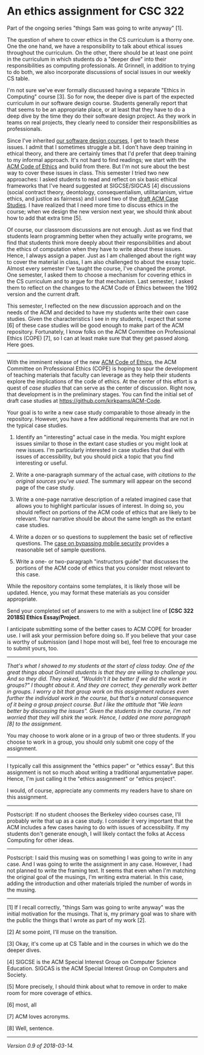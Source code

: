 An ethics assignment for CSC 322
================================

Part of the ongoing series "things Sam was going to write anyway" [1].

The question of where to cover ethics in the CS curriculum is a thorny
one.  One the one hand, we have a responsibility to talk about ethical
issues throughout the curriculum.  On the other, there should be at least
one point in the curriculum in which students do a "deeper dive" into
their responsibilities as computing professionals.  At Grinnell, in 
addition to trying to do both, we also incorporate discussions of social
issues in our weekly CS table.

I'm not sure we've ever formally discussed having a separate "Ethics in
Computing" course [3].  So for now, the deeper dive is part of the expected
curriculum in our software design course.  Students generally report that
that seems to be an appropriate place, or at least that they have to
do a deep dive by the time they do their software design project.  As
they work in teams on real projects, they clearly need to consider their
responsibilities as professionals.

Since I've inherited [our software design courses](csc321-and-csc322),
I get to teach these issues.  I admit that I sometimes struggle a bit.
I don't have deep training in ethical theory, and there are certainly
times that I'd prefer that deep training to my informal approach.
It's not hard to find readings; we start with the [ACM Code of
Ethics](https://ethics.acm.org) and build from there.  But I'm not sure
about the best way to cover these issues in class.  This semester I
tried two new approaches: I asked students to read and reflect on six
basic ethical frameworks that I've heard suggested at SIGCSE/SIGCAS [4] 
discussions (social contract theory, deontology, consequentialism,
utilitarianism, virtue ethics, and justice as fairness) and I used
two of the [draft ACM Case Studies](https://github.com/kirkpams/ACM-Code).
I have realized that I need more time to discuss ethics in the course;
when we design the new version next year, we should think about how to
add that extra time [5].

Of course, our classroom discussions are not enough.  Just as we find
that students learn programming better when they actually write programs,
we find that students think more deeply about their responsibilities
and about the ethics of computation when they have to write about
these issues.  Hence, I always assign a paper.  Just as I am challenged
about the right way to cover the material in class, I am also challenged
to about the essay topic.  Almost every semester I've taught the course, I've
changed the prompt.  One semester, I asked them to choose a mechanism
for covering ethics in the CS curriculum and to argue for that mechanism.
Last semester, I asked them to reflect on the changes to the ACM Code of
Ethics between the 1992 version and the current draft.

This semester, I reflected on the new discussion approach and on the needs
of the ACM and decided to have my students write their own case studies.
Given the characteristics I see in my students, I expect that some [6] of
these case studies will be good enough to make part of the ACM repository.
Fortunately, I know folks on the ACM Committee on Professional Ethics
(COPE) [7], so I can at least make sure that they get passed along.  Here
goes.

---

With the imminent release of the new [ACM Code of
Ethics](https://ethics.acm.org), the ACM Committee on Professional Ethics
(COPE) is hoping to spur the development of teaching materials that
faculty can leverage as they help their students explore the implications
of the code of ethics.  At the center of this effort is a quest of *case
studies* that can serve as the center of discussion.  Right now, that
development is in the preliminary stages.  You can find the initial set
of draft case studies at <https://github.com/kirkpams/ACM-Code>.

Your goal is to write a new case study comparable to those already
in the repository.  However, you have a few additional requirements
that are not in the typical case studies.

1. Identify an "interesting" actual case in the media.  You might explore
issues similar to those in the extant case studies or you might look
at new issues.  I'm particularly interested in case studies that deal
with issues of accessibility, but you should pick a topic that you find
interesting or useful.

2. Write a one-paragraph summary of the actual case, *with citations to
the original sources you've used*.  The summary will appear on the 
second page of the case study.

3. Write a one-page narrative description of a related imagined case 
that allows you to highlight particular issues of interest.  In doing
so, you should reflect on portions of the ACM code of ethics that are
likely to be relevant.  Your narrative should be about the same length
as the extant case studies.

4. Write a dozen or so questions to supplement the basic set of
reflective questions.  The [case on bypassing mobile security](https://github.com/kirkpams/ACM-Code/tree/master/Cases/BypassMobileSecurity) provides a
reasonable set of sample questions.

5. Write a one- or two-paragraph "instructors guide" that discusses the
portions of the ACM code of ethics that you consider most relevant to
this case.

While the repository contains some templates, it is likely those will
be updated.  Hence, you may format these materials as you consider
appropriate.

Send your completed set of answers to me with a subject line of
**[CSC 322 2018S] Ethics Essay/Project**.

I anticipate submitting some of the better cases to ACM COPE for
broader use.  I will ask your permission before doing so.  If you believe
that your case is worthy of submission (and I hope most will be), feel
free to encourage me to submit yours, too.

---

_That's what I showed to my students at the start of class today.
One of the great things about Grinnell students is that they are willing
to challenge you.  And so they did.  They asked, "Wouldn't it be better
if we did the work in groups?"  I thought about it.  And they are correct,
they generally work better in groups.  I worry a bit that group work on
this assignment reduces even further the individual work in the course,
but that's a natural consequence of it being a group project course.  But
I like the attitude that "We learn better by discussing the issues".  Given
the students in the course, I'm not worried that they will shirk the work.
Hence, I added one more paragraph [8] to the assignment._

You may choose to work alone or in a group of two or three students. 
If you choose to work in a group, you should only submit one copy of
the assignment.

---

I typically call this assignment the "ethics paper" or "ethics essay".
But this assignment is not so much about writing a traditional
argumentative paper.  Hence, I'm just calling it the "ethics assignment"
or "ethics project".

I would, of course, appreciate any comments my readers have to share
on this assignment.

---

Postscript: If no student chooses the Berkeley video courses case, I'll
probably write that up as a case study.  I consider it very important that
the ACM includes a few cases having to do with issues of accessibility.
If my students don't generate enough, I will likely contact the folks
at Access Computing for other ideas.

---

Postscript: I said this musing was on something I was going to write in
any case.  And I was going to write the assignment in any case.  However,
I had not planned to write the framing text.  It seems that even when I'm
matching the original goal of the musings, I'm writing extra material.
In this case, adding the introduction and other materials tripled the
number of words in the musing.

---

[1] If I recall correctly, "things Sam was going to write anyway" was
the initial motivation for the musings.  That is, my primary goal was
to share with the public the things that I wrote as part of my work [2].

[2] At some point, I'll muse on the transition.

[3] Okay, it's come up at CS Table and in the courses in which we do
the deeper dives.

[4] SIGCSE is the ACM Special Interest Group on Computer Science Education.
SIGCAS is the ACM Special Interest Group on Computers and Society.

[5] More precisely, I should think about what to remove in order to
make room for more coverage of ethics.

[6] most, all

[7] ACM loves acronyms.

[8] Well, sentence.

---

*Version 0.9 of 2018-03-14.*

